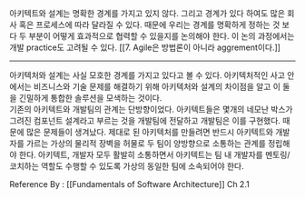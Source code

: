 
아키텍트와 설계는 명확한 경계를 가지고 있지 않다. 그리고 경계가 있다 하여도 많은 회사 혹은 프로세스에 따라 달라질 수 있다. 때문에 우리는 경계를 명확하게 정하는 것 보다 두 부분이 어떻게 효과적으로 협력할 수 있을지를 논의해야 한다. 이 논의 과정에서는 개발 practice도 고려될 수 있다. [[7. Agile은 방법론이 아니라 aggrement이다.]]

-------

아키텍처와 설계는 사실 모호한 경계를 가지고 있다고 볼 수 있다. 아키텍처적인 사고 안에서는 비즈니스와 기술 문제를 해결하기 위해 아키텍처와 설계의 차이점을 알고 이 둘을 긴밀하게 통합한 솔루션을 모색하는 것이다.  
 기존의 아키텍트와 개발팀의 관계는 단방향이었다. 아키텍트들은 몇개의 네모난 박스가그려진 컴포넌트 설계라고 부르는 것을 개발팀에 전달하고 개발팀은 이를 구현했다. 때문에 많은 문제들이 생겨났다. 제대로 된 아키텍처를 만들려면 반드시 아키텍트와 개발자를 가르는 가상의 물리적 장벽을 허물로 두 팀이 양방향으로 소통하는 관계를 정립해야 한다. 아키텍트, 개발자 모두 활발히 소통하면서 아키텍트는 팀 내 개발자를 멘토링/코치하는 역할도 수행할 수 있도록 가상의 동일한 팀에 소속되어야 한다.

Reference By : [[Fundamentals of Software Architecture]] Ch 2.1